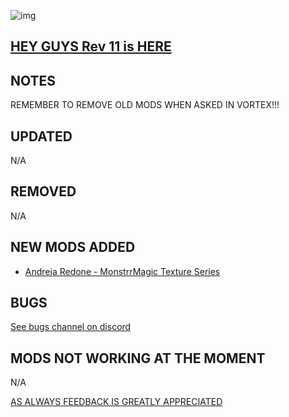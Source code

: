 ![img](https://s11.gifyu.com/images/SgCoI.png)

## [HEY GUYS Rev 11 is HERE](https://)

## NOTES

REMEMBER TO REMOVE OLD MODS WHEN ASKED IN VORTEX!!!


## UPDATED

N/A

## REMOVED

N/A

## NEW MODS ADDED

- [Andreja Redone - MonstrrMagic Texture Series](https://www.nexusmods.com/starfield/mods/5216?tab=description)

## BUGS

[See bugs channel on discord](https://discord.gg/xZNztPjA2u)

## MODS NOT WORKING AT THE MOMENT

N/A

[AS ALWAYS FEEDBACK IS GREATLY APPRECIATED](https://)